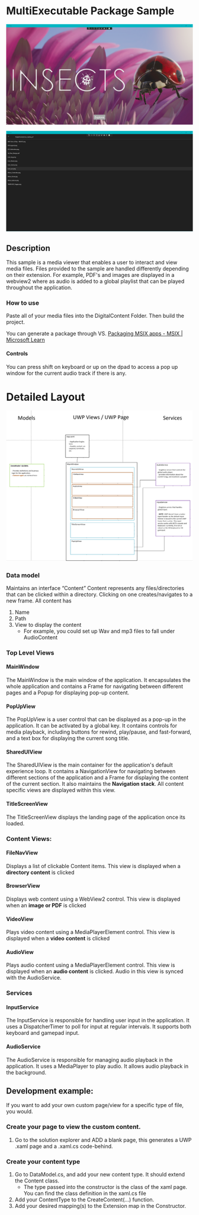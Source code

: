 # MultiExecutable Package Sample



![](TitleScreen.png)

![](FileNav.png)

## Description
This sample is a media viewer that enables a user to interact and view media files. Files provided to the sample are handled differently depending on their extension. For example, PDF's and images are displayed in a webview2 where as audio is added to a global playlist that can be played throughout the application. 

### How to use

Paste all of your media files into the DigitalContent Folder.  Then build the project. 

You can generate a package through VS.
[Packaging MSIX apps - MSIX | Microsoft Learn](https://learn.microsoft.com/en-us/windows/msix/package/packaging-uwp-apps#generate-an-app-package)


#### Controls
You can press shift on keyboard or up on the dpad to access a pop up window for the current audio track if there is any.



# Detailed Layout
![](Architecture.png)

### Data model

Maintains an interface “Content”
Content represents any files/directories that can be clicked within a directory. Clicking on one creates/navigates to a new frame.
All content has
1. Name
2. Path
3. View to display the content
    - For example, you could set up Wav and mp3 files to fall under AudioContent
### Top Level Views

#### MainWindow

The MainWindow is the main window of the application. It encapsulates the whole application and contains a Frame for navigating between different pages and a Popup for displaying pop-up content.

#### PopUpView

The PopUpView is a user control that can be displayed as a pop-up in the application. It can be activated by a global key. It contains controls for media playback, including buttons for rewind, play/pause, and fast-forward, and a text box for displaying the current song title.

#### SharedUIView

The SharedUIView is the main container for the application's default experience loop. It contains a NavigationView for navigating between different sections of the application and a Frame for displaying the content of the current section. It also maintains the **Navigation stack**. All content specific views are displayed within this view.

#### TitleScreenView

The TitleScreenView displays the landing page of the application once its loaded.

### Content Views:

#### FileNavView

Displays a list of clickable Content items. This view is displayed when a **directory content** is clicked

#### BrowserView

Displays web content using a WebView2 control. This view is displayed when an **image or PDF** is clicked

#### VideoView

Plays video content using a MediaPlayerElement control. This view is displayed when a **video** **content** is clicked

#### AudioView

Plays audio content using a MediaPlayerElement control. This view is displayed when an **audio content** is clicked. Audio in this view is synced with the AudioService.


### Services

#### InputService

The InputService is responsible for handling user input in the application. It uses a DispatcherTimer to poll for input at regular intervals. It supports both keyboard and gamepad input.

#### AudioService

The AudioService is responsible for managing audio playback in the application. It uses a MediaPlayer to play audio. It allows audio playback in the background.



## Development example:
If you want to add your own custom page/view for a specific type of file, you would.

### Create your page to view the custom content.
1. Go to the solution explorer and ADD a blank page, this generates a UWP .xaml page and a .xaml.cs code-behind.

### Create your content type
1. Go to DataModel.cs, and add your  new content type. It should extend the Content class.
    - The type passed into the constructor is the class of the xaml page. You can find the class definition in the xaml.cs file
2. Add your ContentType to the CreateContent(...) function.
3. Add your desired mapping(s) to the Extension map in the Constructor.

